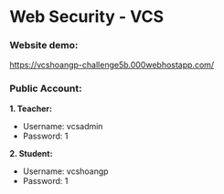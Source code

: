 # Web Security - VCS
### Website demo:
https://vcshoangp-challenge5b.000webhostapp.com/
### Public Account:
**1. Teacher:**
* Username: vcsadmin
* Password: 1 

**2. Student:**
* Username: vcshoangp
* Password: 1
